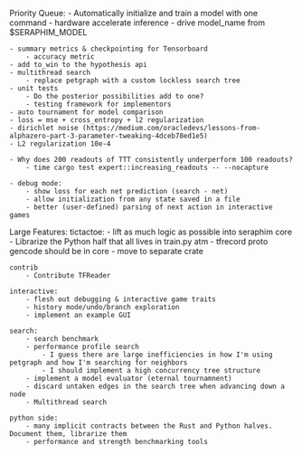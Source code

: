 Priority Queue:
    - Automatically initialize and train a model with one command
    - hardware accelerate inference
    - drive model_name from $SERAPHIM_MODEL

    - summary metrics & checkpointing for Tensorboard   
        - accuracy metric
    - add to_win to the hypothesis api
    - multithread search
        - replace petgraph with a custom lockless search tree
    - unit tests    
        - Do the posterior possibilities add to one?
        - testing framework for implementors
    - auto tournament for model comparison
    - loss = mse + cross_entropy + l2 regularization
    - dirichlet noise (https://medium.com/oracledevs/lessons-from-alphazero-part-3-parameter-tweaking-4dceb78ed1e5)
    - L2 regularization 10e-4

    - Why does 200 readouts of TTT consistently underperform 100 readouts?
        - time cargo test expert::increasing_readouts -- --nocapture
   
    - debug mode:
        - show loss for each net prediction (search - net)
        - allow initialization from any state saved in a file
        - better (user-defined) parsing of next action in interactive games

Large Features:
    tictactoe: 
        - lift as much logic as possible into seraphim core
            - Librarize the Python half that all lives in train.py atm
        - tfrecord proto gencode should be in core
        - move to separate crate

    contrib
        - Contribute TFReader

    interactive:
        - flesh out debugging & interactive game traits
        - history mode/undo/branch exploration
        - implement an example GUI

    search:
        - search benchmark
        - performance profile search
            - I guess there are large inefficiencies in how I'm using petgraph and how I'm searching for neighbors
            - I should implement a high concurrency tree structure
        - implement a model evaluator (eternal tournamnent)
        - discard untaken edges in the search tree when advancing down a node
        - Multithread search

    python side:
        - many implicit contracts between the Rust and Python halves. Document them, librarize them
        - performance and strength benchmarking tools


